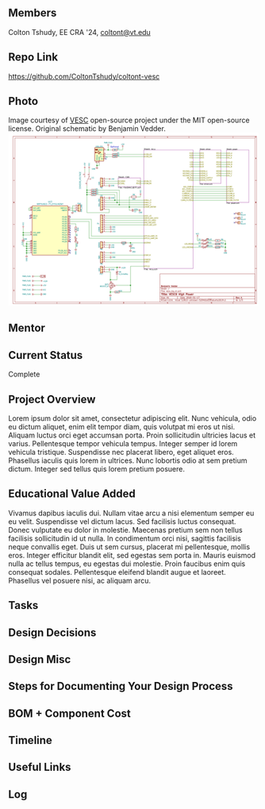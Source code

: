 ## Members
Colton Tshudy, EE CRA '24, coltont@vt.edu

## Repo Link
<a class="button is-link" href="https://github.com/ColtonTshudy/coltont-vesc" >https://github.com/ColtonTshudy/coltont-vesc</a>

## Photo
Image courtesy of <a href="https://vesc-project.com/">VESC</a> open-source project under the MIT open-source license. Original schematic by Benjamin Vedder.
<img src="./images/75-300-vesc-default.png" alt="Vesc 6 based 75V 300A schematic created by Benajmin Vedder" />

## Mentor


## Current Status
Complete

## Project Overview

Lorem ipsum dolor sit amet, consectetur adipiscing elit. Nunc vehicula, odio eu dictum aliquet, enim elit tempor diam, quis volutpat mi eros ut nisi. Aliquam luctus orci eget accumsan porta. Proin sollicitudin ultricies lacus et varius. Pellentesque tempor vehicula tempus. Integer semper id lorem vehicula tristique. Suspendisse nec placerat libero, eget aliquet eros. Phasellus iaculis quis lorem in ultrices. Nunc lobortis odio at sem pretium dictum. Integer sed tellus quis lorem pretium posuere.

## Educational Value Added

Vivamus dapibus iaculis dui. Nullam vitae arcu a nisi elementum semper eu eu velit. Suspendisse vel dictum lacus. Sed facilisis luctus consequat. Donec vulputate eu dolor in molestie. Maecenas pretium sem non tellus facilisis sollicitudin id ut nulla. In condimentum orci nisi, sagittis facilisis neque convallis eget. Duis ut sem cursus, placerat mi pellentesque, mollis eros. Integer efficitur blandit elit, sed egestas sem porta in. Mauris euismod nulla ac tellus tempus, eu egestas dui molestie. Proin faucibus enim quis consequat sodales. Pellentesque eleifend blandit augue et laoreet. Phasellus vel posuere nisi, ac aliquam arcu.

## Tasks

<!-- Your Text Here. See Example above -->

## Design Decisions

<!-- Your Text Here. See Example above -->

## Design Misc

<!-- Your Text Here. See Example above -->

## Steps for Documenting Your Design Process

<!-- Your Text Here. See Example above -->

## BOM + Component Cost

<!-- Your Text Here. See Example above -->

## Timeline

<!-- Your Text Here. See Example above -->

## Useful Links

<!-- Your Text Here. See Example above -->

## Log

<!-- Your Text Here. See Example above -->